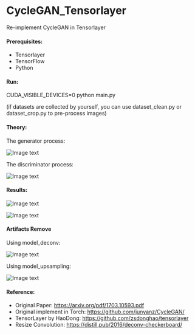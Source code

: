 # CycleGAN_Tensorlayer
Re-implement CycleGAN in Tensorlayer



#### Prerequisites:

* Tensorlayer
* TensorFlow
* Python

#### Run:
CUDA_VISIBLE_DEVICES=0 python main.py 

(if datasets are collected by yourself, you can use dataset_clean.py or dataset_crop.py to pre-process images)


#### Theory:

The generator process:

![Image text](https://github.com/luoxier/CycleGAN_Tensorlayer/blob/master/figures/generator.png "generator")  

The discriminator process:

![Image text](https://github.com/luoxier/CycleGAN_Tensorlayer/blob/master/figures/discriminator.png "discriminator")  

#### Results:

![Image text](https://github.com/luoxier/CycleGAN_Tensorlayer/blob/master/figures/result.png)  

![Image text](https://github.com/luoxier/CycleGAN_Tensorlayer/blob/master/figures/result2.png)  

#### Artifacts Remove

Using model_deconv:

![Image text](https://github.com/luoxier/CycleGAN_Tensorlayer/blob/master/figures/compare1.png) 

Using model_upsampling:

![Image text](https://github.com/luoxier/CycleGAN_Tensorlayer/blob/master/figures/compare2.png) 



#### Reference:

* Original Paper: https://arxiv.org/pdf/1703.10593.pdf
* Original implement in Torch: https://github.com/junyanz/CycleGAN/
* TensorLayer by HaoDong: https://github.com/zsdonghao/tensorlayer
* Resize Convolution: https://distill.pub/2016/deconv-checkerboard/

